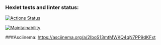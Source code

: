 ### Hexlet tests and linter status:
[![Actions Status](https://github.com/demon2507/python-project-49/actions/workflows/hexlet-check.yml/badge.svg)](https://github.com/demon2507/python-project-49/actions)

[![Maintainability](https://api.codeclimate.com/v1/badges/999d4586775df51eb718/maintainability)](https://codeclimate.com/github/demon2507/python-project-49/maintainability)

###Asciinema:
https://asciinema.org/a/2IboS13mtMWKQ4qN7PP9dKFxt
